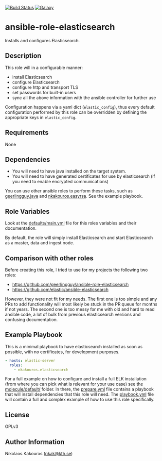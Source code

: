 [![Build Status](https://travis-ci.com/nkakouros-original/ansible-role-elasticsearch.svg?branch=master)](https://travis-ci.com/nkakouros-original/ansible-role-elasticsearch)
[![Galaxy](https://img.shields.io/badge/galaxy-nkakouros.elasticsearch-blue.svg)](https://galaxy.ansible.com/nkakouros/elasticsearch/)

ansible-role-elasticsearch
=========

Installs and configures Elasticsearch.

Description
-----------

This role will in a configurable manner:

- install Elasticsearch
- configure Elasticsearch
- configure http and transport TLS
- set passwords for built-in users
- sync all the above information with the ansible controller for further use

Configuration happens via a yaml dict (`elastic_config`), thus every default
configuration performed by this role can be overridden by defining the
appropriate keys in `elastic_config`.

Requirements
------------

None

Dependencies
------------

- You will need to have java installed on the target system.
- You will need to have generated certificates for use by elasticsearch (if you
  need to enable encrypted communications)

You can use other ansible roles to perform these tasks, such as
[geerlingguy.java](https://github.com/geerlingguy/ansible-role-java) and
[nkakouros.easyrsa](https://github.com/nkakouros-original/ansible-role-easyrsa).
See the example playbook.

Role Variables
--------------

Look at the [defaults/main.yml](defaults/main.yml) file for this roles variables and their
documentation.

By default, the role will simply install Elasticsearch and start Elasticsearch
as a master, data and ingest node.

Comparison with other roles
---------------------------

Before creating this role, I tried to use for my projects the following two
roles:

- https://github.com/geerlingguy/ansible-role-elasticsearch
- https://github.com/elastic/ansible-elasticsearch

However, they were not fit for my needs. The first one is too simple and any PRs
to add functionality will most likely be stuck in the PR queue for months if not
years. The second one is too messy for me with old and hard to read ansible
code, a lot of bulk from previous elasticsearch versions and confusing
documentation.

Example Playbook
----------------

This is a minimal playbook to have elasticsearch installed as soon as possible,
with no certificates, for development purposes.

```yaml
- hosts: elastic-server
  roles:
    - nkakouros.elasticsearch
```

For a full example on how to configure and install a full ELK installation (from
where you can pick what is relevant for your use case) see the
[molecule/default/](molecule/default/) folder. In there, the
[prepare.yml](molecule/default/prepare.yml) file contains a playbook that will
install dependencies that this role will need. The
[playbook.yml](molecule/default/playbook.yml) file will contain a full and
complex example of how to use this role specifically.

License
-------

GPLv3

Author Information
------------------

Nikolaos Kakouros (nkak@kth.se)
